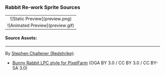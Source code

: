 ### Rabbit Re-work Sprite Sources

<table style="border: 0px;">
  <tr style="border: 0px;">
    <td style="border: 0px; vertical-align: top; text-align: center;">
      ![Static Preview](preview.png)
    </td>
    </tr>
    <tr style="border: 0px;">
    <td style="border: 0px; vertical-align: top; text-align: center;">
      ![Animated Preview](preview.gif)
    </td>
  </tr>
</table>


#### Source Assets:
---

By [Stephen Challener (Redshrike)](https://opengameart.org/users/redshrike):
- [Bunny Rabbit LPC style for PixelFarm](https://opengameart.org/node/14851) (OGA BY 3.0 / CC BY 3.0 / CC BY-SA 3.0)
